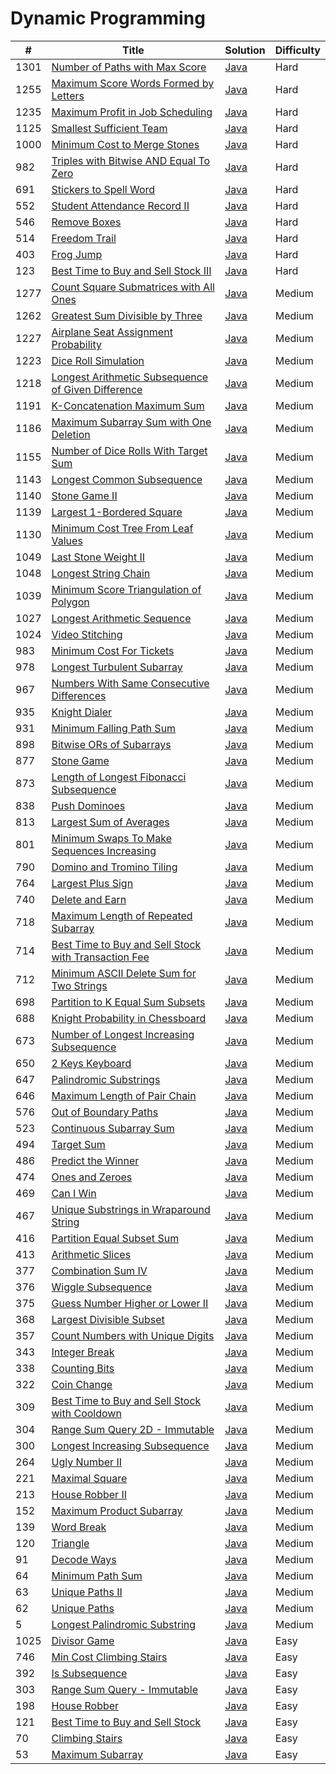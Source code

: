 Dynamic Programming
========

| # | Title | Solution | Difficulty |
|---| ----- | -------- | ---------- |
|1301|[Number of Paths with Max Score](https://leetcode.com/problems/number-of-paths-with-max-score/)|[Java](src/hard/NumberOfPathsWithMaxScore.java)|Hard|
|1255|[Maximum Score Words Formed by Letters](https://leetcode.com/problems/maximum-score-words-formed-by-letters/)|[Java](src/hard/MaximumScoreWordsFormedByLetters.java)|Hard|
|1235|[Maximum Profit in Job Scheduling](https://leetcode.com/problems/maximum-profit-in-job-scheduling/)|[Java](src/hard/MaximumProfitInJobScheduling.java)|Hard|
|1125|[Smallest Sufficient Team](https://leetcode.com/problems/smallest-sufficient-team/)|[Java](src/hard/SmallestSufficientTeam.java)|Hard|
|1000|[Minimum Cost to Merge Stones](https://leetcode.com/problems/minimum-cost-to-merge-stones/)|[Java](src/hard/MinimumCostToMergeStones.java)|Hard|
|982|[Triples with Bitwise AND Equal To Zero](https://leetcode.com/problems/triples-with-bitwise-and-equal-to-zero/)|[Java](src/hard/TriplesWithBitwiseAndEqualToZero.java)|Hard|
|691|[Stickers to Spell Word](https://leetcode.com/problems/stickers-to-spell-word/)|[Java](src/hard/StickersToSpellWord.java)|Hard|
|552|[Student Attendance Record II](https://leetcode.com/problems/student-attendance-record-ii/)|[Java](src/hard/StudentAttendanceRecordII.java)|Hard|
|546|[Remove Boxes](https://leetcode.com/problems/remove-boxes/)|[Java](src/hard/RemoveBoxes.java)|Hard|
|514|[Freedom Trail](https://leetcode.com/problems/freedom-trail/)|[Java](src/hard/FreedomTrail.java)|Hard|
|403|[Frog Jump](https://leetcode.com/problems/frog-jump/)|[Java](src/hard/FrogJump.java)|Hard|
|123|[Best Time to Buy and Sell Stock III](https://leetcode.com/problems/best-time-to-buy-and-sell-stock-iii/)|[Java](src/hard/BestTimeBuyAndSellStockIII.java)|Hard|
|1277|[Count Square Submatrices with All Ones](https://leetcode.com/problems/count-square-submatrices-with-all-ones/)|[Java](src/medium/CountSquareSubmatricesWithAllOnes.java)|Medium|
|1262|[Greatest Sum Divisible by Three](https://leetcode.com/problems/greatest-sum-divisible-by-three/)|[Java](src/medium/GreatestSumDivisibleByThree.java)|Medium|
|1227|[Airplane Seat Assignment Probability](https://leetcode.com/problems/airplane-seat-assignment-probability/)|[Java](src/medium/AirplaneSeatAssignmentProbability.java)|Medium|
|1223|[Dice Roll Simulation](https://leetcode.com/problems/dice-roll-simulation/)|[Java](src/medium/DiceRollSimulation.java)|Medium|
|1218|[Longest Arithmetic Subsequence of Given Difference](https://leetcode.com/problems/longest-arithmetic-subsequence-of-given-difference/)|[Java](src/medium/LongestArithmeticSubsequenceOfGivenDifference.java)|Medium|
|1191|[K-Concatenation Maximum Sum](https://leetcode.com/problems/k-concatenation-maximum-sum/)|[Java](src/medium/KConcatenationMaximumSum.java)|Medium|
|1186|[Maximum Subarray Sum with One Deletion](https://leetcode.com/problems/maximum-subarray-sum-with-one-deletion/)|[Java](src/medium/MaximumSubarraySumWithOneDeletion.java)|Medium|
|1155|[Number of Dice Rolls With Target Sum](https://leetcode.com/problems/number-of-dice-rolls-with-target-sum/)|[Java](src/medium/NumberOfDiceRollsWithTargetSum.java)|Medium|
|1143|[Longest Common Subsequence](https://leetcode.com/problems/longest-common-subsequence/)|[Java](src/medium/LongestCommonSubsequence.java)|Medium|
|1140|[Stone Game II](https://leetcode.com/problems/stone-game-ii/)|[Java](src/medium/StoneGameII.java)|Medium|
|1139|[Largest 1-Bordered Square](https://leetcode.com/problems/largest-1-bordered-square/)|[Java](src/medium/Largest1BorderedSquare.java)|Medium|
|1130|[Minimum Cost Tree From Leaf Values](https://leetcode.com/problems/minimum-cost-tree-from-leaf-values/)|[Java](src/medium/MinimumCostTreeFromLeafValues.java)|Medium|
|1049|[Last Stone Weight II](https://leetcode.com/problems/last-stone-weight-ii/)|[Java](src/medium/LastStoneWeightII.java)|Medium|
|1048|[Longest String Chain](https://leetcode.com/problems/longest-string-chain/)|[Java](src/medium/LongestStringChain.java)|Medium|
|1039|[Minimum Score Triangulation of Polygon](https://leetcode.com/problems/minimum-score-triangulation-of-polygon/)|[Java](src/medium/MinimumScoreTriangulationOfPolygon.java)|Medium|
|1027|[Longest Arithmetic Sequence](https://leetcode.com/problems/longest-arithmetic-sequence/)|[Java](src/medium/LongestArithmeticSequence.java)|Medium|
|1024|[Video Stitching](https://leetcode.com/problems/video-stitching/)|[Java](src/medium/VideoStitching.java)|Medium|
|983|[Minimum Cost For Tickets](https://leetcode.com/problems/minimum-cost-for-tickets/)|[Java](src/medium/MinimumCostForTickets.java)|Medium|
|978|[Longest Turbulent Subarray](https://leetcode.com/problems/longest-turbulent-subarray/)|[Java](src/medium/LongestTurbulentSubarray.java)|Medium|
|967|[Numbers With Same Consecutive Differences](https://leetcode.com/problems/numbers-with-same-consecutive-differences/)|[Java](src/medium/NumbersWithSameConsecutiveDifferences.java)|Medium|
|935|[Knight Dialer](https://leetcode.com/problems/knight-dialer/)|[Java](src/medium/KnightDialer.java)|Medium|
|931|[Minimum Falling Path Sum](https://leetcode.com/problems/minimum-falling-path-sum/)|[Java](src/medium/MinimumFallingPathSum.java)|Medium|
|898|[Bitwise ORs of Subarrays](https://leetcode.com/problems/bitwise-ors-of-subarrays/)|[Java](src/medium/BitwiseOrsOfSubarrays.java)|Medium|
|877|[Stone Game](https://leetcode.com/problems/stone-game/)|[Java](src/medium/StoneGame.java)|Medium|
|873|[Length of Longest Fibonacci Subsequence](https://leetcode.com/problems/length-of-longest-fibonacci-subsequence/)|[Java](src/medium/LengthOfLongestFibonacciSubsequence.java)|Medium|
|838|[Push Dominoes](https://leetcode.com/problems/push-dominoes/)|[Java](src/medium/PushDominoes.java)|Medium|
|813|[Largest Sum of Averages](https://leetcode.com/problems/largest-sum-of-averages/)|[Java](src/medium/LargestSumOfAverages.java)|Medium|
|801|[Minimum Swaps To Make Sequences Increasing](https://leetcode.com/problems/minimum-swaps-to-make-sequences-increasing/)|[Java](src/medium/MinimumSwapsToMakeSequencesIncreasing.java)|Medium|
|790|[Domino and Tromino Tiling](https://leetcode.com/problems/domino-and-tromino-tiling/)|[Java](src/medium/DominoAndTrominoTiling.java)|Medium|
|764|[Largest Plus Sign](https://leetcode.com/problems/largest-plus-sign/)|[Java](src/medium/LargestPlusSign.java)|Medium|
|740|[Delete and Earn](https://leetcode.com/problems/delete-and-earn/)|[Java](src/medium/DeleteAndEarn.java)|Medium|
|718|[Maximum Length of Repeated Subarray](https://leetcode.com/problems/maximum-length-of-repeated-subarray/)|[Java](src/medium/MaximumLengthOfRepeatedSubarray.java)|Medium|
|714|[Best Time to Buy and Sell Stock with Transaction Fee](https://leetcode.com/problems/best-time-to-buy-and-sell-stock-with-transaction-fee/)|[Java](src/medium/BestTimeBuyAndSellStockWithTransactionFee.java)|Medium|
|712|[Minimum ASCII Delete Sum for Two Strings](https://leetcode.com/problems/minimum-ascii-delete-sum-for-two-strings/)|[Java](src/medium/MinimumAsciiDeleteSumForTwoStrings.java)|Medium|
|698|[Partition to K Equal Sum Subsets](https://leetcode.com/problems/partition-to-k-equal-sum-subsets/)|[Java](src/medium/PartitionToKEqualSumSubsets.java)|Medium|
|688|[Knight Probability in Chessboard](https://leetcode.com/problems/knight-probability-in-chessboard/)|[Java](src/medium/KnightProbabilityInChessboard.java)|Medium|
|673|[Number of Longest Increasing Subsequence](https://leetcode.com/problems/number-of-longest-increasing-subsequence/)|[Java](src/medium/NumberOfLongestIncreasingSubsequence.java)|Medium|
|650|[2 Keys Keyboard](https://leetcode.com/problems/2-keys-keyboard/)|[Java](src/medium/TwoKeysKeyboard.java)|Medium|
|647|[Palindromic Substrings](https://leetcode.com/problems/palindromic-substrings/)|[Java](src/medium/PalindromicSubstrings.java)|Medium|
|646|[Maximum Length of Pair Chain](https://leetcode.com/problems/maximum-length-of-pair-chain/)|[Java](src/medium/MaximumLengthOfPairChain.java)|Medium|
|576|[Out of Boundary Paths](https://leetcode.com/problems/out-of-boundary-paths/)|[Java](src/medium/OutOfBoundaryPaths.java)|Medium|
|523|[Continuous Subarray Sum](https://leetcode.com/problems/continuous-subarray-sum/)|[Java](src/medium/ContinuousSubarraySum.java)|Medium|
|494|[Target Sum](https://leetcode.com/problems/target-sum/)|[Java](src/medium/TargetSum.java)|Medium|
|486|[Predict the Winner](https://leetcode.com/problems/predict-the-winner/)|[Java](src/medium/PredictTheWinner.java)|Medium|
|474|[Ones and Zeroes](https://leetcode.com/problems/ones-and-zeroes/)|[Java](src/medium/OnesAndZeroes.java)|Medium|
|469|[Can I Win](https://leetcode.com/problems/can-i-win/)|[Java](src/medium/CanIWin.java)|Medium|
|467|[Unique Substrings in Wraparound String](https://leetcode.com/problems/unique-substrings-in-wraparound-string/)|[Java](src/medium/UniqueSubstringsInWraparoundString.java)|Medium|
|416|[Partition Equal Subset Sum](https://leetcode.com/problems/partition-equal-subset-sum/)|[Java](src/medium/PartitionEqualSubsetSum.java)|Medium|
|413|[Arithmetic Slices](https://leetcode.com/problems/arithmetic-slices/)|[Java](src/medium/ArithmeticSlices.java)|Medium|
|377|[Combination Sum IV](https://leetcode.com/problems/combination-sum-iv/)|[Java](src/medium/CombinationSumIV.java)|Medium|
|376|[Wiggle Subsequence](https://leetcode.com/problems/wiggle-subsequence/)|[Java](src/medium/WiggleSubsequence.java)|Medium|
|375|[Guess Number Higher or Lower II](https://leetcode.com/problems/guess-number-higher-or-lower-ii/)|[Java](src/medium/GuessNumberHigherOrLowerII.java)|Medium|
|368|[Largest Divisible Subset](https://leetcode.com/problems/largest-divisible-subset/)|[Java](src/medium/LargestDivisibleSubset.java)|Medium|
|357|[Count Numbers with Unique Digits](https://leetcode.com/problems/count-numbers-with-unique-digits/)|[Java](src/medium/CountNumbersWithUniqueDigits.java)|Medium|
|343|[Integer Break](https://leetcode.com/problems/integer-break/)|[Java](src/medium/IntegerBreak.java)|Medium|
|338|[Counting Bits](https://leetcode.com/problems/counting-bits/)|[Java](src/medium/CountingBits.java)|Medium|
|322|[Coin Change](https://leetcode.com/problems/coin-change/)|[Java](src/medium/CoinChange.java)|Medium|
|309|[Best Time to Buy and Sell Stock with Cooldown](https://leetcode.com/problems/best-time-to-buy-and-sell-stock-with-cooldown/)|[Java](src/medium/BestTimeBuyAndSellStockWithCooldown.java)|Medium|
|304|[Range Sum Query 2D - Immutable](https://leetcode.com/problems/range-sum-query-2d-immutable/)|[Java](src/medium/RangeSumQuery2DImmutable.java)|Medium|
|300|[Longest Increasing Subsequence](https://leetcode.com/problems/longest-increasing-subsequence/)|[Java](src/medium/LongestIncreasingSubsequence.java)|Medium|
|264|[Ugly Number II](https://leetcode.com/problems/ugly-number-ii/)|[Java](src/medium/UglyNumberII.java)|Medium|
|221|[Maximal Square](https://leetcode.com/problems/maximal-square/)|[Java](src/medium/MaximalSquare.java)|Medium|
|213|[House Robber II](https://leetcode.com/problems/house-robber-ii/)|[Java](src/medium/HouseRobberII.java)|Medium|
|152|[Maximum Product Subarray](https://leetcode.com/problems/maximum-product-subarray/)|[Java](src/medium/MaximumProductSubarray.java)|Medium|
|139|[Word Break](https://leetcode.com/problems/word-break/)|[Java](src/medium/WordBreak.java)|Medium|
|120|[Triangle](https://leetcode.com/problems/triangle/)|[Java](src/medium/Triangle.java)|Medium|
|91|[Decode Ways](https://leetcode.com/problems/decode-ways/)|[Java](src/medium/DecodeWays.java)|Medium|
|64|[Minimum Path Sum](https://leetcode.com/problems/minimum-path-sum/)|[Java](src/medium/MinimumPathSum.java)|Medium|
|63|[Unique Paths II](https://leetcode.com/problems/unique-paths-ii/)|[Java](src/medium/UniquePathsII.java)|Medium|
|62|[Unique Paths](https://leetcode.com/problems/unique-paths/)|[Java](src/medium/UniquePaths.java)|Medium|
|5|[Longest Palindromic Substring](https://leetcode.com/problems/longest-palindromic-substring/)|[Java](src/medium/LongestPalindromicSubstring.java)|Medium|
|1025|[Divisor Game](https://leetcode.com/problems/divisor-game/)|[Java](src/easy/DivisorGame.java)|Easy|
|746|[Min Cost Climbing Stairs](https://leetcode.com/problems/min-cost-climbing-stairs/)|[Java](src/easy/MinCostClimbingStairs.java)|Easy|
|392|[Is Subsequence](https://leetcode.com/problems/is-subsequence/)|[Java](src/easy/IsSubsequence.java)|Easy|
|303|[Range Sum Query - Immutable](https://leetcode.com/problems/range-sum-query-immutable/)|[Java](src/easy/RangeSumQueryImmutable.java)|Easy|
|198|[House Robber](https://leetcode.com/problems/house-robber/)|[Java](src/easy/HouseRobber.java)|Easy|
|121|[Best Time to Buy and Sell Stock](https://leetcode.com/problems/best-time-to-buy-and-sell-stock/)|[Java](src/easy/BestTimeToBuyAndSellStock.java)|Easy|
|70|[Climbing Stairs](https://leetcode.com/problems/climbing-stairs/)|[Java](src/easy/ClimbingStairs.java)|Easy|
|53|[Maximum Subarray](https://leetcode.com/problems/maximum-subarray/)|[Java](src/easy/MaximumSubarray.java)|Easy|
